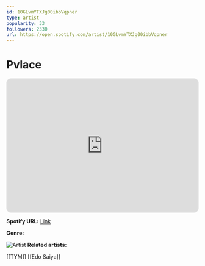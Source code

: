 ```yaml
---
id: 10GLvmYTXJg00ibbVqpner
type: artist
popularity: 33
followers: 2330
url: https://open.spotify.com/artist/10GLvmYTXJg00ibbVqpner
---
```

# Pvlace

<iframe style="border-radius:12px" src="https://open.spotify.com/embed/artist/10GLvmYTXJg00ibbVqpner" width="100%" height="352" frameBorder="0" allowfullscreen="" allow="autoplay; clipboard-write; encrypted-media; fullscreen; picture-in-picture" loading="lazy"></iframe>

**Spotify URL:** [Link](https://open.spotify.com/artist/10GLvmYTXJg00ibbVqpner)

**Genre:** 

![Artist](https://i.scdn.co/image/ab67616d0000b273d6c13c2a04685a3b1b712b72)
**Related artists:**

[[TYM]]
[[Edo Saiya]]
